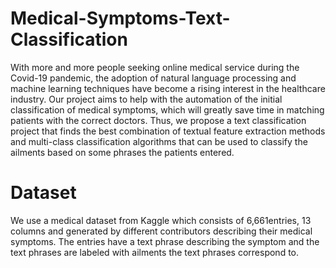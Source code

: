 # Medical-Symptoms-Text-Classification
With more and more people seeking online medical service during the Covid-19 pandemic, the adoption of natural language processing and machine learning techniques have become a rising interest in the healthcare industry. Our project aims to help with the automation of the initial classification of medical symptoms, which will greatly save time in matching patients with the correct doctors. Thus, we propose a text classification project that finds the best combination of textual feature extraction methods and multi-class classification algorithms that can be used to classify the ailments based on some phrases the patients entered.
# Dataset
We use a medical dataset from Kaggle which consists of 6,661entries, 13 columns and generated by different contributors describing their medical symptoms. The entries have a text phrase describing the symptom and the text phrases are labeled with ailments the text phrases correspond to.
